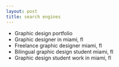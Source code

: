 ```yaml
---
layout: post
title: search engines
---
```


* Graphic design portfolio 
* Graphic designer in miami, fl
* Freelance graphic designer miami, fl
* Bilingual graphic design student miami, fl
* Graphic design student work in miami, fl

